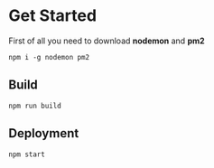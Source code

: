 # Get Started

First of all you need to download **nodemon** and **pm2**


`npm i -g nodemon pm2`

## Build
`npm run build`

## Deployment
`npm start`
